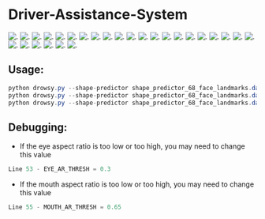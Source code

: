 # Driver-Assistance-System
![.](https://github.com/lycanthrope10100/Driver-Assistance-System/blob/master/Resources/1.png)
![.](https://github.com/lycanthrope10100/Driver-Assistance-System/blob/master/Resources/2.png)
![.](https://github.com/lycanthrope10100/Driver-Assistance-System/blob/master/Resources/3.png)
![.](https://github.com/lycanthrope10100/Driver-Assistance-System/blob/master/Resources/4.png)
![.](https://github.com/lycanthrope10100/Driver-Assistance-System/blob/master/Resources/5.png)
![.](https://github.com/lycanthrope10100/Driver-Assistance-System/blob/master/Resources/6.png)
![.](https://github.com/lycanthrope10100/Driver-Assistance-System/blob/master/Resources/7.png)
![.](https://github.com/lycanthrope10100/Driver-Assistance-System/blob/master/Resources/8.png)
![.](https://github.com/lycanthrope10100/Driver-Assistance-System/blob/master/Resources/9.png)
![.](https://github.com/lycanthrope10100/Driver-Assistance-System/blob/master/Resources/10.png)
![.](https://github.com/lycanthrope10100/Driver-Assistance-System/blob/master/Resources/11.png)
![.](https://github.com/lycanthrope10100/Driver-Assistance-System/blob/master/Resources/12.png)
![.](https://github.com/lycanthrope10100/Driver-Assistance-System/blob/master/Resources/13.png)
![.](https://github.com/lycanthrope10100/Driver-Assistance-System/blob/master/Resources/14.png)
![.](https://github.com/lycanthrope10100/Driver-Assistance-System/blob/master/Resources/15.png)
![.](https://github.com/lycanthrope10100/Driver-Assistance-System/blob/master/Resources/16.png)
![.](https://github.com/lycanthrope10100/Driver-Assistance-System/blob/master/Resources/17.png)
![.](https://github.com/lycanthrope10100/Driver-Assistance-System/blob/master/Resources/18.png)
![.](https://github.com/lycanthrope10100/Driver-Assistance-System/blob/master/Resources/19.png)
![.](https://github.com/lycanthrope10100/Driver-Assistance-System/blob/master/Resources/20.png)
![.](https://github.com/lycanthrope10100/Driver-Assistance-System/blob/master/Resources/21.png)
![.](https://github.com/lycanthrope10100/Driver-Assistance-System/blob/master/Resources/22.png)
![.](https://github.com/lycanthrope10100/Driver-Assistance-System/blob/master/Resources/23.png)
![.](https://github.com/lycanthrope10100/Driver-Assistance-System/blob/master/Resources/24.png)
![.](https://github.com/lycanthrope10100/Driver-Assistance-System/blob/master/Resources/25.png)
![.](https://github.com/lycanthrope10100/Driver-Assistance-System/blob/master/Resources/26.png)
![.](https://github.com/lycanthrope10100/Driver-Assistance-System/blob/master/Resources/27.png)

## Usage:
```cs
python drowsy.py --shape-predictor shape_predictor_68_face_landmarks.dat
python drowsy.py --shape-predictor shape_predictor_68_face_landmarks.dat --alarm alarm.wav
python drowsy.py --shape-predictor shape_predictor_68_face_landmarks.dat --alarm alarm.wav --webcam 0
```

## Debugging:
* If the eye aspect ratio is too low or too high, you may need to change this value
```cs
Line 53 - EYE_AR_THRESH = 0.3
```
* If the mouth aspect ratio is too low or too high, you may need to change this value
```cs
Line 55 - MOUTH_AR_THRESH = 0.65
```
